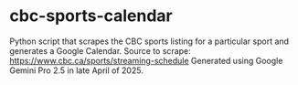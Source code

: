 # cbc-sports-calendar
Python script that scrapes the CBC sports listing for a particular sport and generates a Google Calendar.
Source to scrape: https://www.cbc.ca/sports/streaming-schedule
Generated using Google Gemini Pro 2.5 in late April of 2025.
